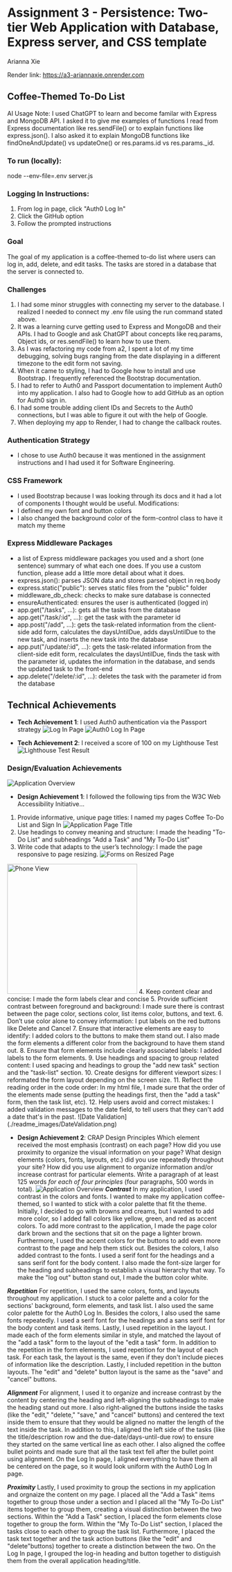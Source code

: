 Assignment 3 - Persistence: Two-tier Web Application with Database, Express server, and CSS template
===
Arianna Xie

Render link: https://a3-ariannaxie.onrender.com

## Coffee-Themed To-Do List
AI Usage Note: I used ChatGPT to learn and become familar with Express and MongoDB API. I asked it to give me examples of functions I read from Express documentation like res.sendFile() or to explain functions like express.json(). I also asked it to explain MongoDB functions like findOneAndUpdate() vs updateOne() or res.params.id vs res.params._id.

### To run (locally): 
node --env-file=.env server.js

### Logging In Instructions:
1. From log in page, click "Auth0 Log In"
2. Click the GitHub option
3. Follow the prompted instructions

### Goal
The goal of my application is a coffee-themed to-do list where users can log in, add, delete, and edit tasks. The tasks are stored in a database that the server is connected to.

### Challenges
1. I had some minor struggles with connecting my server to the database. I realized I needed to connect my .env file using the run command stated above.
2. It was a learning curve getting used to Express and MongoDB and their APIs. I had to Google and ask ChatGPT about concepts like req.params, Object ids, or res.sendFile() to learn how to use them.
3. As I was refactoring my code from a2, I spent a lot of my time debugging, solving bugs ranging from the date displaying in a different timezone to the edit form not saving.
4. When it came to styling, I had to Google how to install and use Bootstrap. I frequently referenced the Bootstrap documentation.
5. I had to refer to Auth0 and Passport documentation to implement Auth0 into my application. I also had to Google how to add GitHub as an option for Auth0 sign in.
7. I had some trouble adding client IDs and Secrets to the Auth0 connections, but I was able to figure it out with the help of Google.
6. When deploying my app to Render, I had to change the callback routes.

### Authentication Strategy
- I chose to use Auth0 because it was mentioned in the assignment instructions and I had used it for Software Engineering.

### CSS Framework
  - I used Bootstrap because I was looking through its docs and it had a lot of components I thought would be useful.
  Modifications:
  - I defined my own font and button colors
  - I also changed the background color of the form-control class to have it match my theme

### Express Middleware Packages
- a list of Express middleware packages you used and a short (one sentence) summary of what each one does. If you use a custom function, please add a little more detail about what it does.
- express.json(): parses JSON data and stores parsed object in req.body
- express.static("public"): serves static files from the "public" folder
- middleware_db_check: checks to make sure database is connected
- ensureAuthenticated: ensures the user is authenticated (logged in)
- app.get("/tasks", ...): gets all the tasks from the database
- app.get("/task/:id", ...): get the task with the parameter id
- app.post("/add", ...): gets the task-related information from the client-side add form, calculates the daysUntilDue, adds daysUntilDue to the new task, and inserts the new task into the database
- app.put("/update/:id", ...): gets the task-related information from the client-side edit form, recalculates the daysUntilDue, finds the task with the parameter id, updates the information in the database, and sends the updated task to the front-end
- app.delete("/delete/:id", ...): deletes the task with the parameter id from the database


## Technical Achievements
- **Tech Achievement 1**: I used Auth0 authentication via the Passport strategy
![Log In Page](./readme_images/LogIn.png)
![Auth0 Log In Page](./readme_images/Auth0.png)

- **Tech Achievement 2**: I received a score of 100 on my Lighthouse Test
![Lighthouse Test Result](./readme_images/LighthouseTest.png)


### Design/Evaluation Achievements
![Application Overview](./readme_images/ApplicationOverview.png)
- **Design Achievement 1**: I followed the following tips from the W3C Web Accessibility Initiative...
1. Provide informative, unique page titles: I named my pages Coffee To-Do List and Sign In
![Application Page Title](./readme_images/Tip1.png)
2. Use headings to convey meaning and structure: I made the heading "To-Do List" and subheadings "Add a Task" and "My To-Do List"
3. Write code that adapts to the user’s technology: I made the page responsive to page resizing.
![Forms on Resized Page](./readme_images/ResizedPage.png)
<img src="./readme_images/PhoneView.jpeg" alt="Phone View" width="300"/>
4. Keep content clear and concise: I made the form labels clear and concise
5. Provide sufficient contrast between foreground and background: I made sure there is contrast between the page color, sections color, list items color, buttons, and text.
6. Don’t use color alone to convey information: I put labels on the red buttons like Delete and Cancel
7. Ensure that interactive elements are easy to identify: I added colors to the buttons to make them stand out. I also made the form elements a different color from the background to have them stand out.
8. Ensure that form elements include clearly associated labels: I added labels to the form elements.
9. Use headings and spacing to group related content: I used spacing and headings to group the "add new task" section and the "task-list" section.
10. Create designs for different viewport sizes: I reformated the form layout depending on the screen size.
11. Reflect the reading order in the code order: In my html file, I made sure that the order of the elements made sense (putting the headings first, then the "add a task" form, then the task list, etc).
12. Help users avoid and correct mistakes: I added validation messages to the date field, to tell users that they can't add a date that's in the past.
![Date Validation](./readme_images/DateValidation.png)


- **Design Achievement 2**: CRAP Design Principles
Which element received the most emphasis (contrast) on each page? How did you use proximity to organize the visual information on your page? What design elements (colors, fonts, layouts, etc.) did you use repeatedly throughout your site? How did you use alignment to organize information and/or increase contrast for particular elements. Write a paragraph of at least 125 words *for each of four principles* (four paragraphs, 500 words in total).
![Application Overview](./readme_images/ApplicationOverview.png)
***Contrast***
In my application, I used contrast in the colors and fonts. I wanted to make my application coffee-themed, so I wanted to stick with a color palette that fit the theme. Initially, I decided to go with browns and creams, but I wanted to add more color, so I added fall colors like yellow, green, and red as accent colors. To add more contrast to the application, I made the page color dark brown and the sections that sit on the page a lighter brown. Furthermore, I used the accent colors for the buttons to add even more contrast to the page and help them stick out. Besides the colors, I also added contrast to the fonts. I used a serif font for the headings and a sans serif font for the body content. I also made the font-size larger for the heading and subheadings to establish a visual hierarchy that way. To make the "log out" button stand out, I made the button color white.

***Repetition***
For repetition, I used the same colors, fonts, and layouts throughout my application. I stuck to a color palette and a color for the sections' background, form elements, and task list. I also used the same color palette for the Auth0 Log In. Besides the colors, I also used the same fonts repeatedly. I used a serif font for the headings and a sans serif font for the body content and task items. Lastly, I used repetition in the layout. I made each of the form elements similar in style, and matched the layout of the "add a task" form to the layout of the "edit a task" form. In addition to the repetition in the form elements, I used repetition for the layout of each task. For each task, the layout is the same, even if they don't include pieces of information like the description. Lastly, I included repetition in the button layouts. The "edit" and "delete" button layout is the same as the "save" and "cancel" buttons.

***Alignment***
For alignment, I used it to organize and increase contrast by the content by centering the heading and left-aligning the subheadings to make the heading stand out more. I also right-aligned the buttons inside the tasks (like the "edit," "delete," "save," and "cancel" buttons) and centered the text inside them to ensure that they would be aligned no matter the length of the text inside the task. In addition to this, I aligned the left side of the tasks (like the title/description row and the due-date/days-until-due row) to ensure they started on the same vertical line as each other. I also aligned the coffee bullet points and made sure that all the task text fell after the bullet point using alignment. On the Log In page, I aligned everything to have them all be centered on the page, so it would look uniform with the Auth0 Log In page.

***Proximity***
Lastly, I used proximity to group the sections in my application and orgnaize the content on my page. I placed all the "Add a Task" items together to group those under a section and I placed all the "My To-Do List" items together to group them, creating a visual distinction between the two sections. Within the "Add a Task" section, I placed the form elements close together to group the form. Within the "My To-Do List" section, I placed the tasks close to each other to group the task list. Furthermore, I placed the task text together and the task action buttons (like the "edit" and "delete"buttons) together to create a distinction between the two. On the Log In page, I grouped the log-in heading and button together to distiguish them from the overall application heading/title.